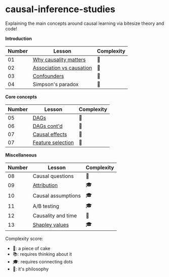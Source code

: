 # causal-inference-studies

Explaining the main concepts around causal learning via bitesize theory and code!

**Introduction**

<table class="causal-table">
  <thead>
    <tr>
      <th>Number</th>
      <th>Lesson</th>
      <th>Complexity</th>
    </tr>
  </thead>
  <tbody>
    <tr><td>01</td><td><a href="why_causality_matters">Why causality matters</a></td><td>🍰</td></tr>
    <tr><td>02</td><td><a href="association_vs_causation">Association vs causation</a></td><td>🍰</td></tr>
    <tr><td>03</td><td><a href="confounders">Confounders</a></td><td>🍰</td></tr>
    <tr><td>04</td><td>Simpson's paradox</td><td>🍰</td></tr>
  </tbody>
</table>

**Core concepts**

<table class="causal-table">
  <thead>
    <tr>
      <th>Number</th>
      <th>Lesson</th>
      <th>Complexity</th>
    </tr>
  </thead>
  <tbody>
    <tr><td>05</td><td><a href="dags">DAGs</a></td><td>🍰</td></tr>
    <tr><td>06</td><td><a href="dags_contd">DAGs cont'd</a></td><td>🍰</td></tr>
    <tr><td>07</td><td><a href="causal_effects">Causal effects</a></td><td>🍰</td></tr>
    <tr><td>07</td><td><a href="feature_selection">Feature selection</a></td><td>🍰</td></tr>
  </tbody>
</table>


**Miscellaneous**

<table class="causal-table">
  <thead>
    <tr>
      <th>Number</th>
      <th>Lesson</th>
      <th>Complexity</th>
    </tr>
  </thead>
  <tbody>
    <tr><td>08</td><td>Causal questions</td><td>💭</td></tr>
    <tr><td>09</td><td><a href="attribution">Attribution</a></td><td>🎓</td></tr>
    <tr><td>10</td><td>Causal assumptions</td><td>🎓</td></tr>
    <tr><td>11</td><td>A/B testing</td><td>🎓</td></tr>
    <tr><td>12</td><td>Causality and time</td><td>💭</td></tr>
    <tr><td>13</td><td><a href="shapley_values">Shapley values</a></td><td>🎓</td></tr>
  </tbody>
</table>

Complexity score: 

- 🍰: a piece of cake
- 📚: requires thinking about it
- 🎓: requires connecting dots
- 💭: it's philosophy
